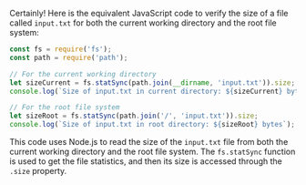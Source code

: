  Certainly! Here is the equivalent JavaScript code to verify the size of a file called `input.txt` for both the current working directory and the root file system:

```javascript
const fs = require('fs');
const path = require('path');

// For the current working directory
let sizeCurrent = fs.statSync(path.join(__dirname, 'input.txt')).size;
console.log(`Size of input.txt in current directory: ${sizeCurrent} bytes`);

// For the root file system
let sizeRoot = fs.statSync(path.join('/', 'input.txt')).size;
console.log(`Size of input.txt in root directory: ${sizeRoot} bytes`);
```

This code uses Node.js to read the size of the `input.txt` file from both the current working directory and the root file system. The `fs.statSync` function is used to get the file statistics, and then its size is accessed through the `.size` property.
